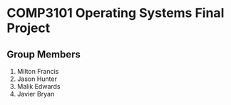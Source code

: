 # COMP3101 Operating Systems Final Project

## Group Members

1. Milton Francis
2. Jason Hunter
3. Malik Edwards
4. Javier Bryan